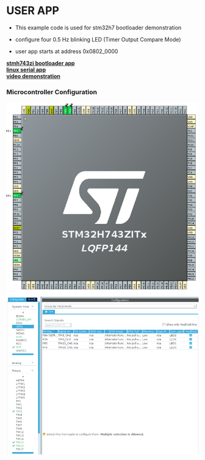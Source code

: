 # USER APP

- This example code is used for stm32h7 bootloader demonstration 

- configure four 0.5 Hz blinking LED (Timer Output Compare Mode)

- user app starts at address 0x0802_0000

[**stmh743zi bootloader app**](https://github.com/JOSEPH129009/stm32h7_bootload_app) \
[**linux serial app**](https://github.com/JOSEPH129009/serial-port-echo-programming) \
[**video demonstration**](https://www.youtube.com/watch?v=dADT_mSCsA4)

### Microcontroller Configuration

![link](image/Screenshot%20from%202022-11-13%2017-12-42.png)
![link](image/Screenshot%20from%202022-11-13%2017-12-53.png)